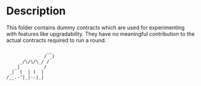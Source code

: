 # Description

This folder contains dummy contracts which are used for experimenting with features like upgradability. They have no
meaningful contribution to the actual contracts required to run a round.

```
               __
              / _)
     _/\/\/\_/ /
   _|         /
 _|  (  | (  |
/__.-'|_|--|_|
```
